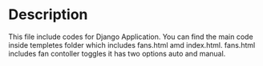 # Description

This file include codes for Django Application. You can find the main code inside templetes folder which includes fans.html amd index.html. 
fans.html includes fan contoller toggles it has two options auto and manual.  
